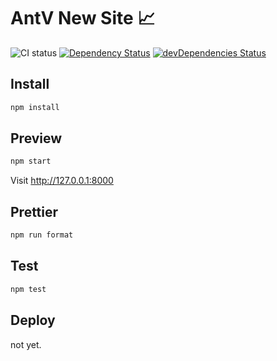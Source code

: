 # AntV New Site 📈

![CI status](https://github.com/antvis/antvis.github.io/workflows/Node%20CI/badge.svg)
[![Dependency Status](https://david-dm.org/antvis/antvis.github.io.svg?style=flat-square)](https://david-dm.org/antvis/antvis.github.io)
[![devDependencies Status](https://david-dm.org/antvis/antvis.github.io/dev-status.svg)](https://david-dm.org/antvis/antvis.github.io?type=dev)

## Install

```bash
npm install
```

## Preview

```bash
npm start
```

Visit http://127.0.0.1:8000

## Prettier

```bash
npm run format
```

## Test

```bash
npm test
```

## Deploy

not yet.
